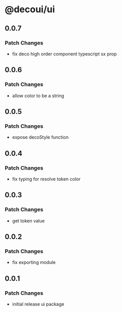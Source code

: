# @decoui/ui

## 0.0.7

### Patch Changes

- fix deco high order component typescript sx prop

## 0.0.6

### Patch Changes

- allow color to be a string

## 0.0.5

### Patch Changes

- expose decoStyle function

## 0.0.4

### Patch Changes

- fix typing for resolve token color

## 0.0.3

### Patch Changes

- get token value

## 0.0.2

### Patch Changes

- fix exporting module

## 0.0.1

### Patch Changes

- initial release ui package

